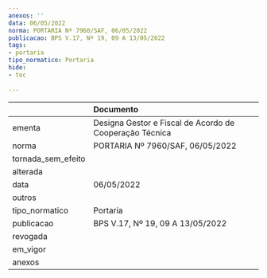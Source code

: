 ```yaml
---
anexos: ''
data: 06/05/2022
norma: PORTARIA Nº 7960/SAF, 06/05/2022
publicacao: BPS V.17, Nº 19, 09 A 13/05/2022
tags:
- portaria
tipo_normatico: Portaria
hide: 
- toc 
 
---
```


|                    | Documento                                               |
|:-------------------|:--------------------------------------------------------|
| ementa             | Designa Gestor e Fiscal de Acordo de Cooperação Técnica |
| norma              | PORTARIA Nº 7960/SAF, 06/05/2022                        |
| tornada_sem_efeito |                                                         |
| alterada           |                                                         |
| data               | 06/05/2022                                              |
| outros             |                                                         |
| tipo_normatico     | Portaria                                                |
| publicacao         | BPS V.17, Nº 19, 09 A 13/05/2022                        |
| revogada           |                                                         |
| em_vigor           |                                                         |
| anexos             |                                                         |